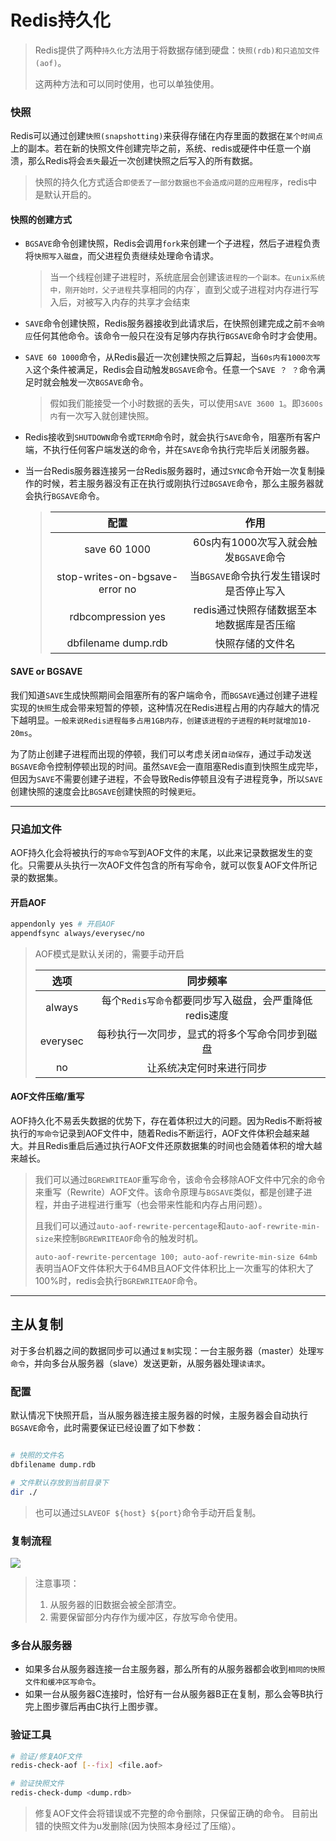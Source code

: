 # Redis持久化

> Redis提供了两种`持久化`方法用于将数据存储到硬盘：`快照(rdb)和只追加文件(aof)`。
>
> 这两种方法和可以同时使用，也可以单独使用。

### 快照

Redis可以通过创建`快照(snapshotting)`来获得存储在内存里面的数据在`某个时间点`上的副本。若在新的快照文件创建完毕之前，系统、redis或硬件中任意一个崩溃，那么Redis将会`丢失`最近一次创建快照之后写入的所有数据。

> 快照的持久化方式适合`即使丢了一部分数据也不会造成问题的应用程序`，redis中是默认开启的。

#### 快照的创建方式

- `BGSAVE`命令创建快照，Redis会调用`fork`来创建一个子进程，然后子进程负责将`快照写入磁盘`，而父进程负责继续处理命令请求。

  > 当一个线程创建子进程时，系统底层会创建该`进程的一个副本。在unix系统中，刚开始时，父子进程`共享相同的内存`，直到父或子进程对内存进行写入后，对被写入内存的共享才会结束

- `SAVE`命令创建快照，Redis服务器接收到此请求后，在快照创建完成之前`不会响应`任何其他命令。该命令一般只在没有足够内存执行`BGSAVE`命令时才会使用。
- `SAVE 60 1000`命令，从Redis最近一次创建快照之后算起，当`60s内有1000次写入`这个条件被满足，Redis会自动触发`BGSAVE`命令。任意一个`SAVE ？ ？`命令满足时就会触发一次`BGSAVE`命令。

  > 假如我们能接受一个小时数据的丢失，可以使用`SAVE 3600 1`。即`3600s内`有一次写入就创建快照。

- Redis接收到`SHUTDOWN`命令或`TERM`命令时，就会执行`SAVE`命令，阻塞所有客户端，不执行任何客户端发送的命令，并在`SAVE`命令执行完毕后关闭服务器。
- 当一台Redis服务器连接另一台Redis服务器时，通过`SYNC`命令开始一次复制操作的时候，若主服务器没有正在执行或刚执行过`BGSAVE`命令，那么主服务器就会执行`BGSAVE`命令。

  > 
  > |   配置   |                        作用                        |
  > | :------: | :----------------------------------------------------: |
  > |  save 60 1000  | 60s内有1000次写入就会触发`BGSAVE`命令 |
  > | stop-writes-on-bgsave-error no |     当`BGSAVE`命令执行发生错误时是否停止写入     |
  > |    rdbcompression yes  |           redis通过快照存储数据至本地数据库是否压缩               |
  > |    dbfilename dump.rdb  |           快照存储的文件名               |

#### SAVE or BGSAVE

我们知道`SAVE`生成快照期间会阻塞所有的客户端命令，而`BGSAVE`通过创建子进程实现的`快照`生成会带来短暂的停顿，这种情况在Redis进程占用的内存越大的情况下越明显。`一般来说Redis进程每多占用1GB内存，创建该进程的子进程的耗时就增加10-20ms`。

为了防止创建子进程而出现的停顿，我们可以考虑关闭`自动保存`，通过手动发送`BGSAVE`命令控制停顿出现的时间。虽然`SAVE`会一直阻塞Redis直到快照生成完毕，但因为`SAVE`不需要创建子进程，不会导致Redis停顿且没有子进程竞争，所以`SAVE`创建快照的速度会比`BGSAVE`创建快照的时候`更短`。

---

### 只追加文件

AOF持久化会将被执行的`写命令`写到AOF文件的末尾，以此来记录数据发生的变化。只需要从头执行一次AOF文件包含的所有写命令，就可以恢复AOF文件所记录的数据集。

#### 开启AOF

```bash
appendonly yes # 开启AOF
appendfsync always/everysec/no
```
> AOF模式是默认关闭的，需要手动开启
>
> |   选项   |                        同步频率                        |
> | :------: | :----------------------------------------------------: |
> |  always  | 每个`Redis写命令`都要同步写入磁盘，会严重降低redis速度 |
> | everysec |     每秒执行一次同步，显式的将多个写命令同步到磁盘     |
> |    no    |                让系统决定何时来进行同步                |

#### AOF文件压缩/重写

AOF持久化不易丢失数据的优势下，存在着体积过大的问题。因为Redis不断将被执行的`写命令`记录到AOF文件中，随着Redis不断运行，AOF文件体积会越来越大。并且Redis重启后通过执行AOF文件还原数据集的时间也会随着体积的增大越来越长。

> 我们可以通过`BGREWRITEAOF`重写命令，该命令会移除AOF文件中冗余的命令来重写（Rewrite）AOF文件。该命令原理与`BGSAVE`类似，都是创建子进程，并由子进程进行重写（也会带来性能和内存占用问题）。
>
> 且我们可以通过`auto-aof-rewrite-percentage`和`auto-aof-rewrite-min-size`来控制`BGREWRITEAOF`命令的触发时机。
> 
> `auto-aof-rewrite-percentage 100; auto-aof-rewrite-min-size 64mb`表明当AOF文件体积大于64MB且AOF文件体积比上一次重写的体积大了100%时，redis会执行`BGREWRITEAOF`命令。

---

## 主从复制

对于多台机器之间的数据同步可以通过`复制`实现：一台主服务器（master）处理`写命令`，并向多台从服务器（slave）发送更新，从服务器处理`读请求`。

### 配置

默认情况下快照开启，当从服务器连接主服务器的时候，主服务器会自动执行`BGSAVE`命令，此时需要保证已经设置了如下参数：

```bash

# 快照的文件名
dbfilename dump.rdb

# 文件默认存放到当前目录下
dir ./
```
> 也可以通过`SLAVEOF ${host} ${port}`命令手动开启复制。


### 复制流程

![](https://image.leejay.top/Fpw3Wh42cQwbUZ3X7ON8FEa4rcvB)
> 注意事项：
> 1. 从服务器的旧数据会被全部清空。
> 2. 需要保留部分内存作为缓冲区，存放写命令使用。

### 多台从服务器
- 如果多台从服务器连接一台主服务器，那么所有的从服务器都会收到`相同的快照文件和缓冲区写命令`。
- 如果一台从服务器C连接时，恰好有一台从服务器B正在复制，那么会等B执行完上图步骤后再由C执行上图步骤。


### 验证工具

```bash
# 验证/修复AOF文件
redis-check-aof [--fix] <file.aof>

# 验证快照文件
redis-check-dump <dump.rdb>

```
> 修复AOF文件会将错误或不完整的命令删除，只保留正确的命令。
> 目前出错的快照文件为u发删除(因为快照本身经过了压缩）。
